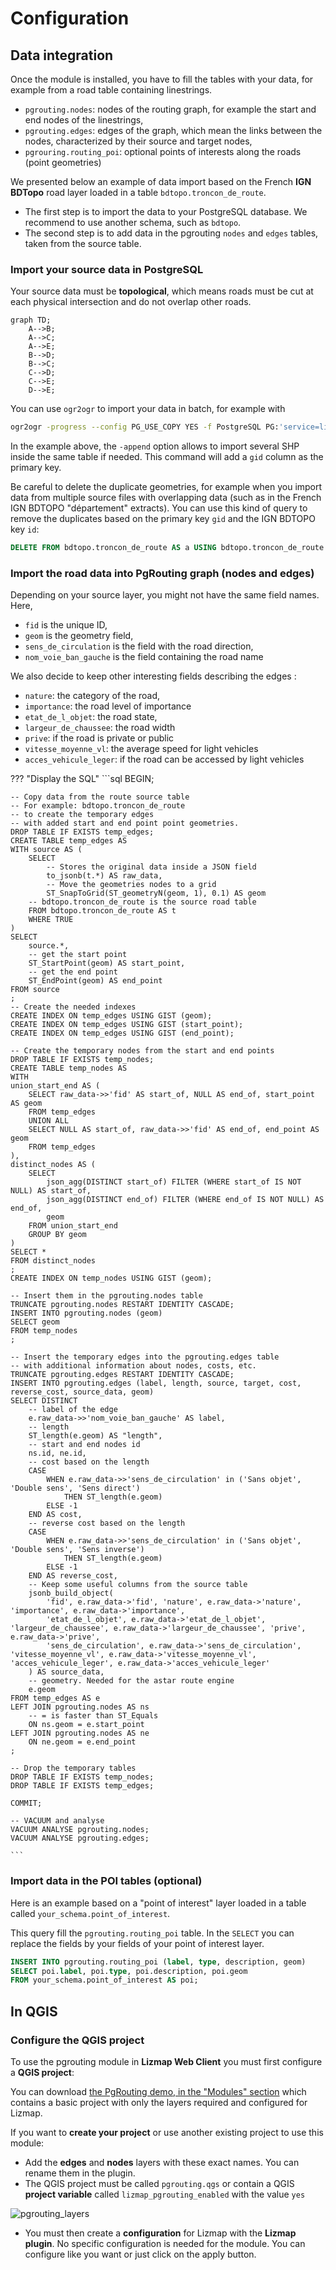 # Configuration

## Data integration

Once the module is installed, you have to fill the tables with your data, for example from a road table containing linestrings.

* `pgrouting.nodes`: nodes of the routing graph, for example the start and end nodes of the linestrings,
* `pgrouting.edges`: edges of the graph, which mean the links between the nodes, characterized by their source and target nodes,
* `pgrouring.routing_poi`: optional points of interests along the roads (point geometries)

We presented below an example of data import based on the French **IGN BDTopo** road layer loaded in a table `bdtopo.troncon_de_route`.

* The first step is to import the data to your PostgreSQL database. We recommend to use another schema, such as `bdtopo`.
* The second step is to add data in the pgrouting `nodes` and `edges` tables, taken from the source table.

### Import your source data in PostgreSQL

Your source data must be **topological**, which means roads must be cut at each physical intersection and do not overlap other roads.

```mermaid
graph TD;
    A-->B;
    A-->C;
    A-->E;
    B-->D;
    B-->C;
    C-->D;
    C-->E;
    D-->E;
```

You can use `ogr2ogr` to import your data in batch, for example with

```bash
ogr2ogr -progress --config PG_USE_COPY YES -f PostgreSQL PG:'service=lizmap-pgrouting active_schema=bdtopo' -lco DIM=2 -append -lco GEOMETRY_NAME=geom -lco FID=gid -nln bdtopo.troncon_de_route -t_srs EPSG:2154 -nlt PROMOTE_TO_MULTI "TRONCON_DE_ROUTE.shp"
```

In the example above, the `-append` option allows to import several SHP inside the same table if needed.
This command will add a `gid` column as the primary key.

Be careful to delete the duplicate geometries, for example when you import data from multiple
source files with overlapping data (such as in the French IGN BDTOPO "département" extracts).
You can use this kind of query to remove the duplicates based on the primary key `gid` and the IGN BDTOPO key `id`:

```sql
DELETE FROM bdtopo.troncon_de_route AS a USING bdtopo.troncon_de_route AS b WHERE a.gid < b.gid AND a.id = b.id;
```

### Import the road data into PgRouting graph (nodes and edges)

Depending on your source layer, you might not have the same field names. Here,

* `fid` is the unique ID,
* `geom` is the geometry field,
* `sens_de_circulation` is the field with the road direction,
* `nom_voie_ban_gauche` is the field containing the road name

We also decide to keep other interesting fields describing the edges :

* `nature`: the category of the road,
* `importance`: the road level of importance
* `etat_de_l_objet`: the road state,
* `largeur_de_chaussee`: the road width
* `prive`: if the road is private or public
* `vitesse_moyenne_vl`: the average speed for light vehicles
* `acces_vehicule_leger`: if the road can be accessed by light vehicles


??? "Display the SQL"
    ```sql
    BEGIN;
    
    -- Copy data from the route source table
    -- For example: bdtopo.troncon_de_route
    -- to create the temporary edges
    -- with added start and end point point geometries.
    DROP TABLE IF EXISTS temp_edges;
    CREATE TABLE temp_edges AS
    WITH source AS (
        SELECT
            -- Stores the original data inside a JSON field
            to_jsonb(t.*) AS raw_data,
            -- Move the geometries nodes to a grid
            ST_SnapToGrid(ST_geometryN(geom, 1), 0.1) AS geom
        -- bdtopo.troncon_de_route is the source road table
        FROM bdtopo.troncon_de_route AS t
        WHERE TRUE
    )
    SELECT
        source.*,
        -- get the start point
        ST_StartPoint(geom) AS start_point,
        -- get the end point
        ST_EndPoint(geom) AS end_point
    FROM source
    ;
    -- Create the needed indexes
    CREATE INDEX ON temp_edges USING GIST (geom);
    CREATE INDEX ON temp_edges USING GIST (start_point);
    CREATE INDEX ON temp_edges USING GIST (end_point);
    
    -- Create the temporary nodes from the start and end points
    DROP TABLE IF EXISTS temp_nodes;
    CREATE TABLE temp_nodes AS
    WITH
    union_start_end AS (
        SELECT raw_data->>'fid' AS start_of, NULL AS end_of, start_point AS geom
        FROM temp_edges
        UNION ALL
        SELECT NULL AS start_of, raw_data->>'fid' AS end_of, end_point AS geom
        FROM temp_edges
    ),
    distinct_nodes AS (
        SELECT
            json_agg(DISTINCT start_of) FILTER (WHERE start_of IS NOT NULL) AS start_of,
            json_agg(DISTINCT end_of) FILTER (WHERE end_of IS NOT NULL) AS end_of,
            geom
        FROM union_start_end
        GROUP BY geom
    )
    SELECT *
    FROM distinct_nodes
    ;
    CREATE INDEX ON temp_nodes USING GIST (geom);
    
    -- Insert them in the pgrouting.nodes table
    TRUNCATE pgrouting.nodes RESTART IDENTITY CASCADE;
    INSERT INTO pgrouting.nodes (geom)
    SELECT geom
    FROM temp_nodes
    ;
    
    -- Insert the temporary edges into the pgrouting.edges table
    -- with additional information about nodes, costs, etc.
    TRUNCATE pgrouting.edges RESTART IDENTITY CASCADE;
    INSERT INTO pgrouting.edges (label, length, source, target, cost, reverse_cost, source_data, geom)
    SELECT DISTINCT
        -- label of the edge
        e.raw_data->>'nom_voie_ban_gauche' AS label,
        -- length
        ST_length(e.geom) AS "length",
        -- start and end nodes id
        ns.id, ne.id,
        -- cost based on the length
        CASE
            WHEN e.raw_data->>'sens_de_circulation' in ('Sans objet', 'Double sens', 'Sens direct')
                THEN ST_length(e.geom)
            ELSE -1
        END AS cost,
        -- reverse cost based on the length
        CASE
            WHEN e.raw_data->>'sens_de_circulation' in ('Sans objet', 'Double sens', 'Sens inverse')
                THEN ST_length(e.geom)
            ELSE -1
        END AS reverse_cost,
        -- Keep some useful columns from the source table
        jsonb_build_object(
            'fid', e.raw_data->'fid', 'nature', e.raw_data->'nature', 'importance', e.raw_data->'importance',
            'etat_de_l_objet', e.raw_data->'etat_de_l_objet', 'largeur_de_chaussee', e.raw_data->'largeur_de_chaussee', 'prive', e.raw_data->'prive',
            'sens_de_circulation', e.raw_data->'sens_de_circulation', 'vitesse_moyenne_vl', e.raw_data->'vitesse_moyenne_vl', 'acces_vehicule_leger', e.raw_data->'acces_vehicule_leger'
        ) AS source_data,
        -- geometry. Needed for the astar route engine
        e.geom
    FROM temp_edges AS e
    LEFT JOIN pgrouting.nodes AS ns
        -- = is faster than ST_Equals
        ON ns.geom = e.start_point
    LEFT JOIN pgrouting.nodes AS ne
        ON ne.geom = e.end_point
    ;
    
    -- Drop the temporary tables
    DROP TABLE IF EXISTS temp_nodes;
    DROP TABLE IF EXISTS temp_edges;
    
    COMMIT;
    
    -- VACUUM and analyse
    VACUUM ANALYSE pgrouting.nodes;
    VACUUM ANALYSE pgrouting.edges;
    
    ```

### Import data in the POI tables (optional)

Here is an example based on a "point of interest" layer loaded in a table called `your_schema.point_of_interest`.

This query fill the `pgrouting.routing_poi` table. In the `SELECT` you can replace the fields by
your fields of your point of interest layer.

```sql
INSERT INTO pgrouting.routing_poi (label, type, description, geom)
SELECT poi.label, poi.type, poi.description, poi.geom
FROM your_schema.point_of_interest AS poi;
```

## In QGIS

### Configure the QGIS project

To use the pgrouting module in **Lizmap Web Client** you must first configure
a **QGIS project**:

You can download [the PgRouting demo, in the "Modules" section](https://demo.lizmap.com/lizmap/) which contains a basic
project with only the layers required and configured for Lizmap.

If you want to **create your project** or use another existing project to use this module:

* Add the **edges** and **nodes** layers with these exact names. You can rename them in the plugin.
* The QGIS project must be called `pgrouting.qgs` or contain a QGIS **project variable**
  called `lizmap_pgrouting_enabled` with the value `yes`

![pgrouting_layers](media/pgrouting_layers.jpg)

* You must then create a **configuration** for Lizmap with the **Lizmap plugin**. No specific
  configuration is needed for the module. You can configure like you want or just click on the
  apply button.
